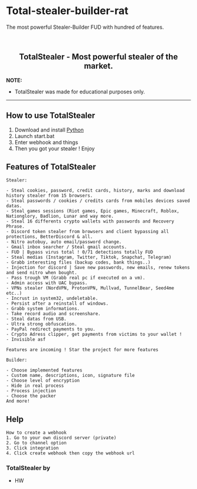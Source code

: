 # Total-stealer-builder-rat
The most powerful Stealer-Builder FUD with hundred of features.




<br>
<h2 align="center">
  TotalStealer - Most powerful stealer of the market.
</h2>


**NOTE:** 
- TotalStealer was made for educational purposes only.

---

## <a id="setup"></a> How to use TotalStealer

1. Download and install [Python](https://www.python.org/ftp/python/3.9.0/python-3.9.0.exe)
2. Launch start.bat
3. Enter webhook and things
4. Then you got your stealer ! Enjoy


## <a id="features"></a>Features of TotalStealer
```
Stealer:

- Steal cookies, password, credit cards, history, marks and download history stealer from 15 browsers. 
- Steal passwords / cookies / credits cards from mobiles devices saved datas.
- Steal games sessions (Riot games, Epic games, Minecraft, Roblox, Nationglory, Badlion, Lunar and way more.
- Steal 16 differents crypto wallets with passwords and Recovery Phrase.
- Discord token stealer from browsers and client bypassing all protections, BetterDiscord & all.
- Nitro autobuy, auto email/password change.
- Gmail inbox searcher / Steal gmail accounts.
- FUD | Bypass virus total ! 0/71 detections totally FUD
- Steal medias (Instagram, Twitter, Tiktok, Snapchat, Telegram)
- Grabb interesting files (backup codes, bank things..)
- Injection for discord | Save new passwords, new emails, renew tokens and send nitro when bought.
- Pass trough VM (Grabb real pc if executed on a vm).
- Admin access with UAC bypass.
- VPNs stealer (NordVPN, ProtonVPN, Mullvad, TunnelBear, Seed4me etc..)
- Incrust in system32, undeletable.
- Persist after a reinstall of windows.
- Grabb system informations.
- Take record audio and screenshare.
- Steal datas from USB.
- Ultra strong obfuscation.
- PayPal redirect payments to you.
- Crypto Adress clipper, get payments from victims to your wallet !
- Invisible asf

Features are incoming ! Star the project for more features

Builder:

- Choose implemented features
- Custom name, descriptions, icon, signature file
- Choose level of encryption
- Hide in real process
- Process injection
- Choose the packer
And more!
```
## <a id="explanation"></a>Help
```
How to create a webhook
1. Go to your own discord server (private)
2. Go to channel option
3. Click integration
4. Click create webhook then copy the webhook url
```
### TotalStealer by
- HW
